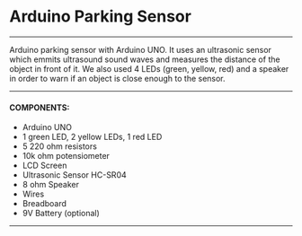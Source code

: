 # Arduino Parking Sensor
-------------------------------------------------------------------------------------------------------------

Arduino parking sensor with Arduino UNO. It uses an ultrasonic sensor which emmits ultrasound sound waves and 
measures the distance of the object in front of it. We also used 4 LEDs (green, yellow, red) and a speaker in order to warn
if an object is close enough to the sensor.

-------------------------------------------------------------------------------------------------------------

 #### COMPONENTS:

- Arduino UNO
- 1 green LED, 2 yellow LEDs, 1 red LED
- 5 220 ohm resistors
- 10k ohm potensiometer
- LCD Screen
- Ultrasonic Sensor HC-SR04
- 8 ohm Speaker 
- Wires
- Breadboard
- 9V Battery (optional)
 
-------------------------------------------------------------------------------------------------------------


